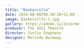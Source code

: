 ```yaml
---
title: "Baskerville"
date: 2019-08-08T08:30:28+11:00
image: baskerville-2.jpg
gallery: https://adobe.ly/2sxarmU
producer: The 1812 Theatre
director: Justin Stephens
designer: Merinda Backway
---
```

